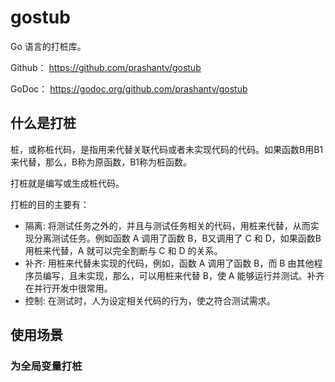 # gostub

Go 语言的打桩库。

Github： <https://github.com/prashantv/gostub>

GoDoc： <https://godoc.org/github.com/prashantv/gostub>

## 什么是打桩

桩，或称桩代码，是指用来代替关联代码或者未实现代码的代码。如果函数B用B1来代替，那么，B称为原函数，B1称为桩函数。

打桩就是编写或生成桩代码。

打桩的目的主要有：

- 隔离: 将测试任务之外的，并且与测试任务相关的代码，用桩来代替，从而实现分离测试任务。例如函数 A 调用了函数 B，B又调用了 C 和 D，如果函数B用桩来代替，A 就可以完全割断与 C 和 D 的关系。
- 补齐: 用桩来代替未实现的代码，例如，函数 A 调用了函数 B，而 B 由其他程序员编写，且未实现，那么，可以用桩来代替 B，使 A 能够运行并测试。补齐在并行开发中很常用。
- 控制: 在测试时，人为设定相关代码的行为，使之符合测试需求。

## 使用场景

### 为全局变量打桩
